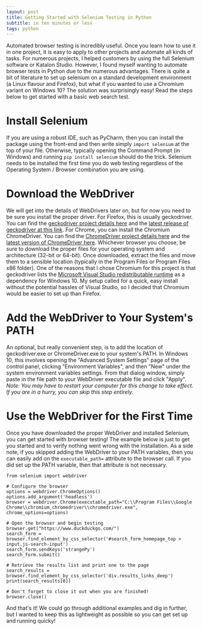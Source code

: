 ```yaml
--- 
layout: post
title: Getting Started with Selenium Testing in Python
subtitle: in ten minutes or less 
tags: python
--- 
```

Automated browser testing is incredibly useful. Once you learn how to use it in one project, it is easy to apply to other projects and automate all kinds of tasks. 
For numerous projects, I helped customers by using the full Selenium software or Katalon Studio. However, I found myself wanting to automate browser tests in Python due to the numerous advantages. There is quite a bit of literature to set up selenium on a standard development environment (a Linux flavour and Firefox), but what if you wanted to use a Chromium variant on Windows 10? 
The solution was surprisingly easy! Read the steps below to get started with a basic web search test. 
# Install Selenium 
If you are using a robust IDE, such as PyCharm, then you can install the package using the front-end and then write simply
``` import selenium ``` at the top of your file. Otherwise, typically opening the Command Prompt (in Windows) and running ``` pip install selenium ``` should do the trick. Selenium needs to be installed the first time you do web testing regardless of the Operating System / Browser combination you are using. 
# Download the WebDriver
We will get into the details of WebDrivers later on, but for now you need to be sure you install the proper driver. For Firefox, this is usually geckodriver. You can find the [geckodriver project details here](https://github.com/mozilla/geckodriver) and the [latest release of geckodriver at this link](https://github.com/mozilla/geckodriver/releases/latest). For Chrome, you can install  the Chromium ChromeDriver. You can find the [ChromeDriver project details here](https://chromedriver.chromium.org/) and the [latest version of ChromeDriver here](https://chromedriver.chromium.org/downloads). Whichever browser you choose, be sure to download the proper files for your operating system and architecture (32-bit or 64-bit). Once downloaded, extract the files and move them to a sensible location (typically in the Program Files or Program Files x86 folder). 
One of the reasons that I chose Chromium for this project is that geckodriver lists the [Microsoft Visual Studio redistributable runtime](https://support.microsoft.com/en-us/help/2977003/the-latest-supported-visual-c-downloads) as a dependency for Windows 10. My setup called for a quick, easy install without the potential hassles of Visual Studio, so I decided that Chromium would be easier to set up than Firefox. 
# Add the WebDriver to Your System's PATH 
An optional, but really convenient step, is to add the location of geckodriver.exe or ChromeDriver.exe to your system's PATH. In Windows 10, this involves opening the "Advanced System Settings" page of the control panel, clicking "Environment Variables", and then "New" under the system environment variables settings. From that dialog window, simply paste in the file path to your WebDriver executable file and click "Apply". 
*Note: You may have to restart your computer for this change to take effect. If you are in a hurry, you can skip this step entirely.* 

# Use the WebDriver for the First Time 
Once you have downloaded the proper WebDriver and installed Selenium, you can get started with browser testing! The example below is just to get you started and to verify nothing went wrong with the installation. 
As a side note, if you skipped adding the WebDriver to your PATH variables, then you can easily add on the ```executable_path=``` attribute to the browser call. If you did set up the PATH variable, then that attribute is not necessary. 
```
from selenium import webdriver

# Configure the browser
options = webdriver.ChromeOptions()
options.add_argument('headless')
browser = webdriver.Chrome(executable_path="C:\\Program Files\\Google Chrome\\chromium_chromedriver\\chromedriver.exe", chrome_options=options)

# Open the browser and begin testing 
browser.get("https://www.duckduckgo.com/")
search_form = browser.find_element_by_css_selector('#search_form_homepage_top > input.js-search-input')
search_form.sendKeys('strangePy')
search_form.submit()

# Retrieve the results list and print one to the page 
search_results = browser.find_element_by_css_selector('div.results_links_deep')
print(search_results[0])

# Don't forget to close it out when you are finished!
browser.close()
```
And that's it! We could go through additional examples and dig in further, but I wanted to keep this as lightweight as possible so you can get set up and running quicky! 
